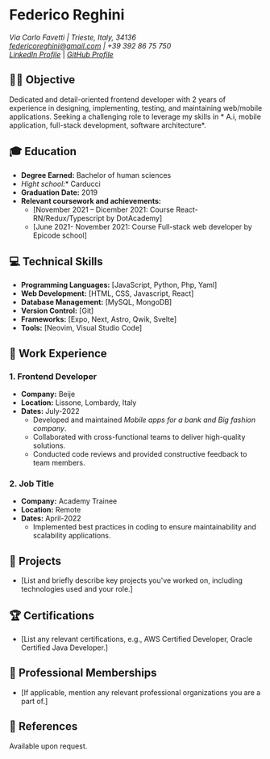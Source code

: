 # Federico Reghini
*Via Carlo Favetti | Trieste, Italy, 34136*  
*federicoreghini@gmail.com | +39 392 86 75 750*  
[*LinkedIn Profile*](www.linkedin.com/in/federico-reghini) | [*GitHub Profile*](https://github.com/federicoReghini)

## 👨‍💻 Objective
Dedicated and detail-oriented frontend developer with 2 years of experience in designing, implementing, testing, and maintaining web/mobile applications. Seeking a challenging role to leverage my skills in * A.i, mobile application, full-stack development, software architecture*.

## 🎓 Education
- **Degree Earned:** Bachelor of human sciences
- *Hight school:** Carducci
- **Graduation Date:** 2019
- **Relevant coursework and achievements:**
  - [November 2021 – Dicember 2021: Course React-RN/Redux/Typescript by DotAcademy]
  - [June 2021- November 2021: Course Full-stack web developer by Epicode school]

## 💻 Technical Skills
- **Programming Languages:** [JavaScript, Python, Php, Yaml]
- **Web Development:** [HTML, CSS, Javascript, React]
- **Database Management:** [MySQL, MongoDB]
- **Version Control:** [Git]
- **Frameworks:** [Expo, Next, Astro, Qwik, Svelte]
- **Tools:** [Neovim, Visual Studio Code]

## 💼 Work Experience
### 1. Frontend Developer
- **Company:** Beije
- **Location:** Lissone, Lombardy, Italy
- **Dates:** July-2022
  - Developed and maintained *Mobile apps for a bank and Big fashion company*.
  - Collaborated with cross-functional teams to deliver high-quality solutions.
  - Conducted code reviews and provided constructive feedback to team members.

### 2. Job Title
- **Company:** Academy Trainee
- **Location:** Remote
- **Dates:** April-2022
  - Implemented best practices in coding to ensure maintainability and scalability applications.

## 🚀 Projects
- [List and briefly describe key projects you've worked on, including technologies used and your role.]

## 🏆 Certifications
- [List any relevant certifications, e.g., AWS Certified Developer, Oracle Certified Java Developer.]

## 🤝 Professional Memberships
- [If applicable, mention any relevant professional organizations you are a part of.]

## 📄 References
Available upon request.
